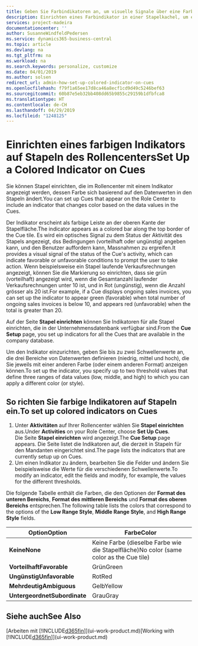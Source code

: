 ```yaml
---
title: Geben Sie Farbindikatoren an, um visuelle Signale über eine Farbaktivität anzupassen | Microsoft Docs
description: Einrichten eines Farbindikator in einer Stapelkachel, um ein personalisiertes visuelles Signal der Farb-Aktivität zu erhalten.
services: project-madeira
documentationcenter: ''
author: SusanneWindfeldPedersen
ms.service: dynamics365-business-central
ms.topic: article
ms.devlang: na
ms.tgt_pltfrm: na
ms.workload: na
ms.search.keywords: personalize, customize
ms.date: 04/01/2019
ms.author: solsen
redirect_url: admin-how-set-up-colored-indicator-on-cues
ms.openlocfilehash: f79f1a65ee17d8ca46a8ecf1cd9d49c5246bef63
ms.sourcegitcommit: 60b87e5eb32bb408dd65b9855c29159b1dfbfca8
ms.translationtype: HT
ms.contentlocale: de-CH
ms.lasthandoff: 04/29/2019
ms.locfileid: "1248125"
---
```

# <a name="set-up-a-colored-indicator-on-cues"></a><span data-ttu-id="99b01-103">Einrichten eines farbigen Indikators auf Stapeln des Rollencenters</span><span class="sxs-lookup"><span data-stu-id="99b01-103">Set Up a Colored Indicator on Cues</span></span>
<span data-ttu-id="99b01-104">Sie können Stapel einrichten, die im Rollencenter mit einem Indikator angezeigt werden, dessen Farbe sich basierend auf den Datenwerten in den Stapeln ändert.</span><span class="sxs-lookup"><span data-stu-id="99b01-104">You can set up Cues that appear on the Role Center to include an indicator that changes color based on the data values in the Cues.</span></span>

<span data-ttu-id="99b01-105">Der Indikator erscheint als farbige Leiste an der oberen Kante der Stapelfläche.</span><span class="sxs-lookup"><span data-stu-id="99b01-105">The indicator appears as a colored bar along the top border of the Cue tile.</span></span> <span data-ttu-id="99b01-106">Es wird ein optisches Signal zu dem Status der Aktivität des Stapels angezeigt, dss Bedingungen (vorteilhaft oder ungünstig) angeben kann, und den Benutzer auffordern kann, Massnahmen zu ergreifen.</span><span class="sxs-lookup"><span data-stu-id="99b01-106">It provides a visual signal of the status of the Cue's activity, which can indicate favorable or unfavorable conditions to prompt the user to take action.</span></span> <span data-ttu-id="99b01-107">Wenn beispielsweise ein Stapel laufende Verkaufsrechnungen angezeigt, können Sie die Markierung so einrichten, dass sie grün (vorteilhaft) angezeigt wird, wenn die Gesamtanzahl laufender Verkaufsrechnungen unter 10 ist, und in Rot (ungünstig), wenn die Anzahl grösser als 20 ist.</span><span class="sxs-lookup"><span data-stu-id="99b01-107">For example, if a Cue displays ongoing sales invoices, you can set up the indicator to appear green (favorable) when total number of ongoing sales invoices is below 10, and appears red (unfavorable) when the total is greater than 20.</span></span>

<span data-ttu-id="99b01-108">Auf der Seite **Stapel einrichten** können Sie Indikatoren für alle Stapel einrichten, die in der Unternehmensdatenbank verfügbar sind.</span><span class="sxs-lookup"><span data-stu-id="99b01-108">From the **Cue Setup** page, you set up indicators for all the Cues that are available in the company database.</span></span>

<span data-ttu-id="99b01-109">Um den Indikator einzurichten, geben Sie bis zu zwei Schwellenwerte an, die drei Bereiche von Datenwerten definieren (niedrig, mittel und hoch), die Sie jeweils mit einer anderen Farbe (oder einem anderen Format) anzeigen können.</span><span class="sxs-lookup"><span data-stu-id="99b01-109">To set up the indicator, you specify up to two threshold values that define three ranges of data values (low, middle, and high) to which you can apply a different color (or style).</span></span>

## <a name="to-set-up-colored-indicators-on-cues"></a><span data-ttu-id="99b01-110">So richten Sie farbige Indikatoren auf Stapeln ein.</span><span class="sxs-lookup"><span data-stu-id="99b01-110">To set up colored indicators on Cues</span></span>
1. <span data-ttu-id="99b01-111">Unter **Aktivitäten** auf Ihrer Rollencenter wählen Sie **Stapel einrichten** aus.</span><span class="sxs-lookup"><span data-stu-id="99b01-111">Under **Activities** on your Role Center, choose **Set Up Cues**.</span></span>  
   <span data-ttu-id="99b01-112">Die Seite **Stapel einrichten** wird angezeigt.</span><span class="sxs-lookup"><span data-stu-id="99b01-112">The **Cue Setup** page appears.</span></span> <span data-ttu-id="99b01-113">Die Seite listet die Indikatoren auf, die derzeit in Stapeln für den Mandanten eingerichtet sind.</span><span class="sxs-lookup"><span data-stu-id="99b01-113">The page lists the indicators that are currently setup up on Cues.</span></span>
2. <span data-ttu-id="99b01-114">Um einen Indikator zu ändern, bearbeiten Sie die Felder und ändern Sie beispielsweise die Werte für die verschiedenen Schwellenwerte.</span><span class="sxs-lookup"><span data-stu-id="99b01-114">To modify an indicator, edit the fields and modify, for example, the values for the different thresholds.</span></span>  

<span data-ttu-id="99b01-115">Die folgende Tabelle enthält die Farben, die den Optionen der **Format des unteren Bereichs**, **Format des mittleren Bereichs** und **Format des oberen Bereichs** entsprechen.</span><span class="sxs-lookup"><span data-stu-id="99b01-115">The following table lists the colors that correspond to the options of the **Low Range Style**, **Middle Range Style**, and **High Range Style** fields.</span></span>

| <span data-ttu-id="99b01-116">Option</span><span class="sxs-lookup"><span data-stu-id="99b01-116">Option</span></span> | <span data-ttu-id="99b01-117">Farbe</span><span class="sxs-lookup"><span data-stu-id="99b01-117">Color</span></span> |
| --- | --- |
| <span data-ttu-id="99b01-118">**Keine**</span><span class="sxs-lookup"><span data-stu-id="99b01-118">**None**</span></span> |<span data-ttu-id="99b01-119">Keine Farbe (dieselbe Farbe wie die Stapelfläche)</span><span class="sxs-lookup"><span data-stu-id="99b01-119">No color (same color as the Cue tile)</span></span>|
| <span data-ttu-id="99b01-120">**Vorteilhaft**</span><span class="sxs-lookup"><span data-stu-id="99b01-120">**Favorable**</span></span> |<span data-ttu-id="99b01-121">Grün</span><span class="sxs-lookup"><span data-stu-id="99b01-121">Green</span></span> |
| <span data-ttu-id="99b01-122">**Ungünstig**</span><span class="sxs-lookup"><span data-stu-id="99b01-122">**Unfavorable**</span></span> |<span data-ttu-id="99b01-123">Rot</span><span class="sxs-lookup"><span data-stu-id="99b01-123">Red</span></span> |
| <span data-ttu-id="99b01-124">**Mehrdeutig**</span><span class="sxs-lookup"><span data-stu-id="99b01-124">**Ambiguous**</span></span> |<span data-ttu-id="99b01-125">Gelb</span><span class="sxs-lookup"><span data-stu-id="99b01-125">Yellow</span></span> |
| <span data-ttu-id="99b01-126">**Untergeordnet**</span><span class="sxs-lookup"><span data-stu-id="99b01-126">**Subordinate**</span></span> |<span data-ttu-id="99b01-127">Grau</span><span class="sxs-lookup"><span data-stu-id="99b01-127">Gray</span></span> |

## <a name="see-also"></a><span data-ttu-id="99b01-128">Siehe auch</span><span class="sxs-lookup"><span data-stu-id="99b01-128">See Also</span></span>
<span data-ttu-id="99b01-129">[Arbeiten mit [!INCLUDE[d365fin](includes/d365fin_md.md)]](ui-work-product.md)</span><span class="sxs-lookup"><span data-stu-id="99b01-129">[Working with [!INCLUDE[d365fin](includes/d365fin_md.md)]](ui-work-product.md)</span></span>
